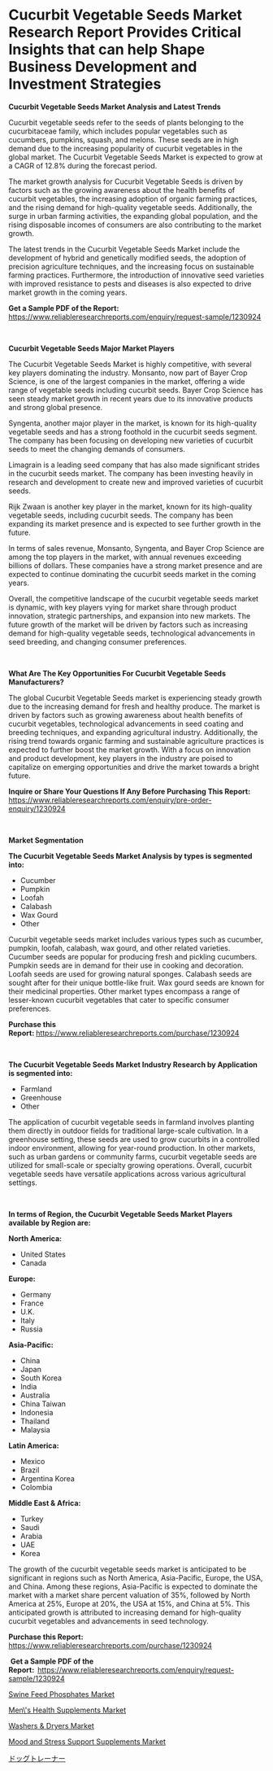 <p><h1>Cucurbit Vegetable Seeds Market Research Report Provides Critical Insights that can help Shape Business Development and Investment Strategies</h1></p><p><strong>Cucurbit Vegetable Seeds Market Analysis and Latest Trends</strong></p>
<p><p>Cucurbit vegetable seeds refer to the seeds of plants belonging to the cucurbitaceae family, which includes popular vegetables such as cucumbers, pumpkins, squash, and melons. These seeds are in high demand due to the increasing popularity of cucurbit vegetables in the global market. The Cucurbit Vegetable Seeds Market is expected to grow at a CAGR of 12.8% during the forecast period.</p><p>The market growth analysis for Cucurbit Vegetable Seeds is driven by factors such as the growing awareness about the health benefits of cucurbit vegetables, the increasing adoption of organic farming practices, and the rising demand for high-quality vegetable seeds. Additionally, the surge in urban farming activities, the expanding global population, and the rising disposable incomes of consumers are also contributing to the market growth.</p><p>The latest trends in the Cucurbit Vegetable Seeds Market include the development of hybrid and genetically modified seeds, the adoption of precision agriculture techniques, and the increasing focus on sustainable farming practices. Furthermore, the introduction of innovative seed varieties with improved resistance to pests and diseases is also expected to drive market growth in the coming years.</p></p>
<p><strong>Get a Sample PDF of the Report:&nbsp;</strong> <a href="https://www.reliableresearchreports.com/enquiry/request-sample/1230924">https://www.reliableresearchreports.com/enquiry/request-sample/1230924</a></p>
<p>&nbsp;</p>
<p><strong>Cucurbit Vegetable Seeds Major Market Players</strong></p>
<p><p>The Cucurbit Vegetable Seeds Market is highly competitive, with several key players dominating the industry. Monsanto, now part of Bayer Crop Science, is one of the largest companies in the market, offering a wide range of vegetable seeds including cucurbit seeds. Bayer Crop Science has seen steady market growth in recent years due to its innovative products and strong global presence.</p><p>Syngenta, another major player in the market, is known for its high-quality vegetable seeds and has a strong foothold in the cucurbit seeds segment. The company has been focusing on developing new varieties of cucurbit seeds to meet the changing demands of consumers.</p><p>Limagrain is a leading seed company that has also made significant strides in the cucurbit seeds market. The company has been investing heavily in research and development to create new and improved varieties of cucurbit seeds.</p><p>Rijk Zwaan is another key player in the market, known for its high-quality vegetable seeds, including cucurbit seeds. The company has been expanding its market presence and is expected to see further growth in the future.</p><p>In terms of sales revenue, Monsanto, Syngenta, and Bayer Crop Science are among the top players in the market, with annual revenues exceeding billions of dollars. These companies have a strong market presence and are expected to continue dominating the cucurbit seeds market in the coming years.</p><p>Overall, the competitive landscape of the cucurbit vegetable seeds market is dynamic, with key players vying for market share through product innovation, strategic partnerships, and expansion into new markets. The future growth of the market will be driven by factors such as increasing demand for high-quality vegetable seeds, technological advancements in seed breeding, and changing consumer preferences.</p></p>
<p>&nbsp;</p>
<p><strong>What Are The Key Opportunities For Cucurbit Vegetable Seeds Manufacturers?</strong></p>
<p><p>The global Cucurbit Vegetable Seeds market is experiencing steady growth due to the increasing demand for fresh and healthy produce. The market is driven by factors such as growing awareness about health benefits of cucurbit vegetables, technological advancements in seed coating and breeding techniques, and expanding agricultural industry. Additionally, the rising trend towards organic farming and sustainable agriculture practices is expected to further boost the market growth. With a focus on innovation and product development, key players in the industry are poised to capitalize on emerging opportunities and drive the market towards a bright future.</p></p>
<p><strong>Inquire or Share Your Questions If Any Before Purchasing This Report:</strong> <a href="https://www.reliableresearchreports.com/enquiry/pre-order-enquiry/1230924">https://www.reliableresearchreports.com/enquiry/pre-order-enquiry/1230924</a></p>
<p>&nbsp;</p>
<p><strong>Market Segmentation</strong></p>
<p><strong>The Cucurbit Vegetable Seeds Market Analysis by types is segmented into:</strong></p>
<p><ul><li>Cucumber</li><li>Pumpkin</li><li>Loofah</li><li>Calabash</li><li>Wax Gourd</li><li>Other</li></ul></p>
<p><p>Cucurbit vegetable seeds market includes various types such as cucumber, pumpkin, loofah, calabash, wax gourd, and other related varieties. Cucumber seeds are popular for producing fresh and pickling cucumbers. Pumpkin seeds are in demand for their use in cooking and decoration. Loofah seeds are used for growing natural sponges. Calabash seeds are sought after for their unique bottle-like fruit. Wax gourd seeds are known for their medicinal properties. Other market types encompass a range of lesser-known cucurbit vegetables that cater to specific consumer preferences.</p></p>
<p><strong>Purchase this Report:&nbsp;</strong><a href="https://www.reliableresearchreports.com/purchase/1230924">https://www.reliableresearchreports.com/purchase/1230924</a></p>
<p>&nbsp;</p>
<p><strong>The Cucurbit Vegetable Seeds Market Industry Research by Application is segmented into:</strong></p>
<p><ul><li>Farmland</li><li>Greenhouse</li><li>Other</li></ul></p>
<p><p>The application of cucurbit vegetable seeds in farmland involves planting them directly in outdoor fields for traditional large-scale cultivation. In a greenhouse setting, these seeds are used to grow cucurbits in a controlled indoor environment, allowing for year-round production. In other markets, such as urban gardens or community farms, cucurbit vegetable seeds are utilized for small-scale or specialty growing operations. Overall, cucurbit vegetable seeds have versatile applications across various agricultural settings.</p></p>
<p>&nbsp;</p>
<p><strong>In terms of Region, the Cucurbit Vegetable Seeds Market Players available by Region are:</strong></p>
<p>
    <p> <strong> North America: </strong>
        <ul>
            <li>United States</li>
            <li>Canada</li>
        </ul>
        </p> 
    <p> <strong> Europe: </strong>
        <ul>
            <li>Germany</li>
            <li>France</li>
            <li>U.K.</li>
            <li>Italy</li>
            <li>Russia</li>
        </ul>
        </p> 
    <p> <strong> Asia-Pacific: </strong>
        <ul>
            <li>China</li>
            <li>Japan</li>
            <li>South Korea</li>
            <li>India</li>
            <li>Australia</li>
            <li>China Taiwan</li>
            <li>Indonesia</li>
            <li>Thailand</li>
            <li>Malaysia</li>
        </ul>
        </p> 
    <p> <strong> Latin America: </strong>
        <ul>
            <li>Mexico</li>
            <li>Brazil</li>
            <li>Argentina Korea</li>
            <li>Colombia</li>
        </ul>
        </p> 
    <p> <strong> Middle East & Africa: </strong>
        <ul>
            <li>Turkey</li>
            <li>Saudi</li>
            <li>Arabia</li>
            <li>UAE</li>
            <li>Korea</li>
        </ul>
    </p>
    </p>
<p><p>The growth of the cucurbit vegetable seeds market is anticipated to be significant in regions such as North America, Asia-Pacific, Europe, the USA, and China. Among these regions, Asia-Pacific is expected to dominate the market with a market share percent valuation of 35%, followed by North America at 25%, Europe at 20%, the USA at 15%, and China at 5%. This anticipated growth is attributed to increasing demand for high-quality cucurbit vegetables and advancements in seed technology.</p></p>
<p><strong>Purchase this Report: </strong><a href="https://www.reliableresearchreports.com/purchase/1230924">https://www.reliableresearchreports.com/purchase/1230924</a></p>
<p>&nbsp;<strong>Get a Sample PDF of the Report:&nbsp;&nbsp;</strong><a href="https://www.reliableresearchreports.com/enquiry/request-sample/1230924">https://www.reliableresearchreports.com/enquiry/request-sample/1230924</a></p>
<p><strong></strong></p>
<p><p><a href="https://github.com/markusgodoy/Market-Research-Report-List-2/blob/main/swine-feed-phosphates-market.md">Swine Feed Phosphates Market</a></p><p><a href="https://view.publitas.com/reportprime-1/men-s-health-supplements-market-size-2024-2031-global-industrial-analysis-key-geographical-regions-market-share-top-key-players-product-types-and-forecast-research-report/">Men\'s Health Supplements Market</a></p><p><a href="https://spotless-saver-8fd.notion.site/Washers-Dryers-Market-Size-Share-Trends-Analysis-Report-By-Material-By-Type-By-End-user-By-R-04f96fcd742e44c68932bae3517f39b1">Washers & Dryers Market</a></p><p><a href="https://view.publitas.com/reportprime-1/mood-and-stress-support-supplements-market-research-report-unlocks-analysis-on-the-market-financial-status-market-size-and-market-revenue-upto-2031/">Mood and Stress Support Supplements Market</a></p><p><a href="https://medium.com/@suplazad62/%E7%8A%AC%E3%81%AE%E3%83%88%E3%83%AC%E3%83%BC%E3%83%8A%E3%83%BC%E5%B8%82%E5%A0%B4%E8%A6%8F%E6%A8%A1-cagr-%E3%83%88%E3%83%AC%E3%83%B3%E3%83%89-2024%E5%B9%B4%E3%81%8B%E3%82%892030%E5%B9%B4%E3%81%BE%E3%81%A7-381ffbd86c54">ドッグトレーナー</a></p></p>